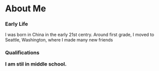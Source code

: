 <!DOCTYPE html>
<html>
<head>
<h1>About Me
</head>
<body>

<h3>Early Life</h1>
<p>I was born in China in the early 21st centry. Around first grade, I moved to Seattle, Washington, where I made many new friends</p>
<h3>Qualifications
<p>I am stil in middle school.</p>

</body>
</html>
